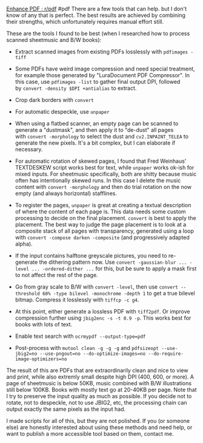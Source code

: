 
[Enhance PDF : r/pdf](https://www.reddit.com/r/pdf/comments/11c1zn3/enhance_pdf/)
#pdf
There are a few tools that can help. but I don't know of any that is perfect. The best results are achieved by combining their strengths, which unfortunately requires manual effort still.

These are the tools I found to be best (when I researched how to process scanned sheetmusic and B/W books):

- Extract scanned images from existing PDFs losslessly with `pdfimages -tiff`
    
- Some PDFs have weird image compression and need special treatment, for example those generated by "LuraDocument PDF Compressor". In this case, use `pdfimages -list` to gather final output DPI, followed by `convert -density $DPI +antialias` to extract.
    
- Crop dark borders with `convert`
    
- For automatic despeckle, use `unpaper`
    
- When using a flatbed scanner, an empty page can be scanned to generate a "dustmask", and then apply it to "de-dust" all pages with `convert -morphology` to select the dust and `cv2.INPAINT_TELEA` to generate the new pixels. It's a bit complex, but I can elaborate if necessary.
    
- For automatic rotation of skewed pages, I found that Fred Weinhaus' TEXTDESKEW script works best for text, while `unpaper` works ok-ish for mixed inputs. For sheetmusic specifically, both are shitty because music often has intentionally skewed runs. In this case I delete the music content with `convert -morphology` and then do trial rotation on the now empty (and always horizontal) stafflines.
    
- To register the pages, `unpaper` is great at creating a textual description of where the content of each page is. This data needs some custom processing to decide on the final placement. `convert` is best to apply the placement. The best way to judge the page placement is to look at a composite stack of all pages with transparency, generated using a loop with `convert -compose darken -composite` (and progressively adapted alpha).
    
- If the input contains halftone greyscale pictures, you need to re-generate the dithering pattern now. Use `convert -gaussian-blur ... -level ... -ordered-dither ...` for this, but be sure to apply a mask first to not affect the rest of the page.
    
- Go from gray scale to B/W with `convert -level`, then use `convert --threshold 60% -type bilevel -monochrome -depth 1` to get a true bilevel bitmap. Compress it losslessly with `tiffcp -c g4`.
    
- At this point, either generate a lossless PDF with `tiff2pdf`. Or improve compression further using `jbig2enc -s -t 0.9 -p`. This works best for books with lots of text.
    
- Enable text search with `ocrmypdf --output-type=pdf`
    
- Post-process with `mutool clean -g -g -g` and `pdfsizeopt --use-jbig2=no --use-pngout=no --do-optimize-images=no --do-require-image-optimizers=no`
    

The result of this are PDFs that are extraordinarily clean and nice to view and print, while also extremly small despite high DPI (400, 600, or more). A page of sheetmusic is below 50KB, music combined with B/W illustrations still below 100KB. Books with mostly text go at 20-40KB per page. Note that I try to preserve the input quality as much as possible. If you decide not to rotate, not to despeckle, not to use JBIG2, etc, the processing chain can output exactly the same pixels as the input had.

I made scripts for all of this, but they are not polished. If you (or someone else) are honestly interested about using these methods and need help, or want to publish a more accessible tool based on them, contact me.